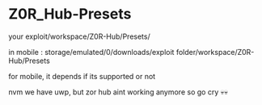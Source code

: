 # Z0R_Hub-Presets
your exploit/workspace/Z0R-Hub/Presets/

in mobile : storage/emulated/0/downloads/exploit folder/workspace/Z0R-Hub/Presets

for mobile, it depends if its supported or not

nvm we have uwp, but zor hub aint working anymore so go cry 💀💀

